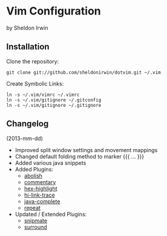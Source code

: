Vim Configuration
=================
by Sheldon Irwin

Installation
------------

Clone the repository:
	
	git clone git://github.com/sheldonirwin/dotvim.git ~/.vim
	
Create Symbolic Links:
	
	ln -s ~/.vim/vimrc ~/.vimrc
	ln -s ~/.vim/gitignore ~/.gitconfig
	ln -s ~/.vim/gitignore ~/.gitignore
	
Changelog
---------

(2013-mm-dd)

  * Improved split window settings and movement mappings
  * Changed default folding method to marker {{{ ... }}}
  * Added various java snippets
  * Added Plugins:
    * [abolish](https://github.com/) 
    * [commentary](https://github.com/) 
    * [hex-highlight](https://github.com/) 
    * [hi-link-trace](https://github.com/) 
    * [java-complete](https://github.com/) 
    * [repeat](https://github.com/) 
  * Updated / Extended Plugins:
    * [snipmate](https://github.com/msanders/snipmate.vim) 
    * [surround](https://github.com/tpope/vim-surround)
